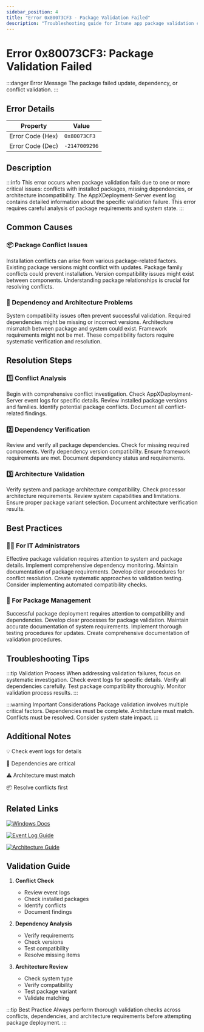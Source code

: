 ```yaml
---
sidebar_position: 4
title: "Error 0x80073CF3 - Package Validation Failed"
description: "Troubleshooting guide for Intune app package validation error 0x80073CF3"
---
```


# Error 0x80073CF3: Package Validation Failed

:::danger Error Message
The package failed update, dependency, or conflict validation.
:::

## Error Details

<div class="error-details">

| Property | Value |
|----------|-------|
| Error Code (Hex) | `0x80073CF3` |
| Error Code (Dec) | `-2147009296` |

</div>

## Description

:::info
This error occurs when package validation fails due to one or more critical issues: conflicts with installed packages, missing dependencies, or architecture incompatibility. The AppXDeployment-Server event log contains detailed information about the specific validation failure. This error requires careful analysis of package requirements and system state.
:::

## Common Causes

<div class="card-container">
<div class="cause-card">

### 📦 Package Conflict Issues
Installation conflicts can arise from various package-related factors. Existing package versions might conflict with updates. Package family conflicts could prevent installation. Version compatibility issues might exist between components. Understanding package relationships is crucial for resolving conflicts.

</div>
<div class="cause-card">

### 🔄 Dependency and Architecture Problems
System compatibility issues often prevent successful validation. Required dependencies might be missing or incorrect versions. Architecture mismatch between package and system could exist. Framework requirements might not be met. These compatibility factors require systematic verification and resolution.

</div>
</div>

## Resolution Steps

<div class="steps-container">

### 1️⃣ Conflict Analysis
Begin with comprehensive conflict investigation. Check AppXDeployment-Server event logs for specific details. Review installed package versions and families. Identify potential package conflicts. Document all conflict-related findings.

### 2️⃣ Dependency Verification
Review and verify all package dependencies. Check for missing required components. Verify dependency version compatibility. Ensure framework requirements are met. Document dependency status and requirements.

### 3️⃣ Architecture Validation
Verify system and package architecture compatibility. Check processor architecture requirements. Review system capabilities and limitations. Ensure proper package variant selection. Document architecture verification results.

</div>

## Best Practices

<div class="card-container">
<div class="practice-card">

### 👨‍💻 For IT Administrators
Effective package validation requires attention to system and package details. Implement comprehensive dependency monitoring. Maintain documentation of package requirements. Develop clear procedures for conflict resolution. Create systematic approaches to validation testing. Consider implementing automated compatibility checks.

</div>
<div class="practice-card">

### 🔄 For Package Management
Successful package deployment requires attention to compatibility and dependencies. Develop clear processes for package validation. Maintain accurate documentation of system requirements. Implement thorough testing procedures for updates. Create comprehensive documentation of validation procedures.

</div>
</div>

## Troubleshooting Tips

:::tip Validation Process
When addressing validation failures, focus on systematic investigation. Check event logs for specific details. Verify all dependencies carefully. Test package compatibility thoroughly. Monitor validation process results.
:::

:::warning Important Considerations
Package validation involves multiple critical factors. Dependencies must be complete. Architecture must match. Conflicts must be resolved. Consider system state impact.
:::

## Additional Notes

<div class="notes-container">

💡 Check event logs for details

🔄 Dependencies are critical

⚠️ Architecture must match

📦 Resolve conflicts first

</div>

## Related Links

<div class="links-container">

[![Windows Docs](https://img.shields.io/badge/Windows-Package_Deployment-0078D4?style=for-the-badge&logo=microsoft)](https://docs.microsoft.com/en-us/windows/msix/package/packaging-uwp-apps)

[![Event Log Guide](https://img.shields.io/badge/Windows-Event_Logs-black?style=for-the-badge&logo=microsoft)](https://docs.microsoft.com/en-us/windows/win32/eventlog/event-logging)

[![Architecture Guide](https://img.shields.io/badge/Windows-Architecture_Guide-blue?style=for-the-badge&logo=microsoft)](https://docs.microsoft.com/en-us/windows/msix/package/device-architecture)

</div>

## Validation Guide

1. **Conflict Check**
   - Review event logs
   - Check installed packages
   - Identify conflicts
   - Document findings

2. **Dependency Analysis**
   - Verify requirements
   - Check versions
   - Test compatibility
   - Resolve missing items

3. **Architecture Review**
   - Check system type
   - Verify compatibility
   - Test package variant
   - Validate matching

:::tip Best Practice
Always perform thorough validation checks across conflicts, dependencies, and architecture requirements before attempting package deployment.
::: 